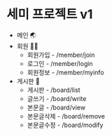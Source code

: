 # 세미 프로젝트 v1

+ 메인 🌏
+ 회원 👨‍💻
  + 회원가입 - /member/join 
  + 로그인 - /member/login 
  + 회원정보 - /member/myinfo 
+ 게시판 📃
  + 게시판 - /board/list
  + 글쓰기 - /board/write
  + 본문글 - /board/view
  + 본문글삭제 - /board/remove
  + 본문글수정 - /board/modify

